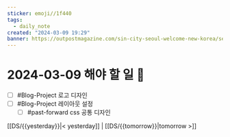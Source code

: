 ```yaml
---
sticker: emoji//1f440
tags:
  - daily_note
created: "2024-03-09 19:29"
banner: https://outpostmagazine.com/sin-city-seoul-welcome-new-korea/seoul-skyline-photo/
---
```

# 2024-03-09 해야 할 일 🎈

- [ ] #Blog-Project  로고 디자인
- [ ] #Blog-Project  레이아웃 설정
	- [ ] #past-forward  css 공통 디자인

[[DS/{{yesterday}}|< yesterday]] | [[DS/{{tomorrow}}|tomorrow >]]